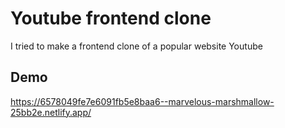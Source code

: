 
# Youtube frontend clone

I tried to make a frontend clone of a popular website Youtube


## Demo
https://6578049fe7e6091fb5e8baa6--marvelous-marshmallow-25bb2e.netlify.app/

